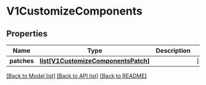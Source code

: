 # V1CustomizeComponents

## Properties
Name | Type | Description | Notes
------------ | ------------- | ------------- | -------------
**patches** | [**list[V1CustomizeComponentsPatch]**](V1CustomizeComponentsPatch.md) |  | [optional] 

[[Back to Model list]](../README.md#documentation-for-models) [[Back to API list]](../README.md#documentation-for-api-endpoints) [[Back to README]](../README.md)


